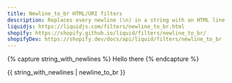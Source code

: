 ```yaml
---
title: Newline_to_br HTML/URI filters
description: Replaces every newline (\n) in a string with an HTML line break (<br />).
liquidjs: https://liquidjs.com/filters/newline_to_br.html
shopify: https://shopify.github.io/liquid/filters/newline_to_br/
shopifyDev: https://shopify.dev/docs/api/liquid/filters/newline_to_br
---
```

{% capture string_with_newlines %}
Hello
there
{% endcapture %}

{{ string_with_newlines | newline_to_br }}